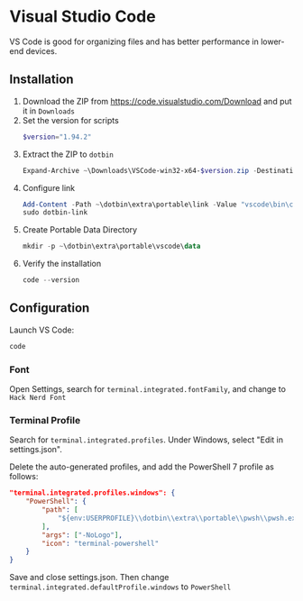 # Visual Studio Code
VS Code is good for organizing files and has better performance in lower-end devices.

## Installation
1. Download the ZIP from https://code.visualstudio.com/Download and put it in `Downloads`
2. Set the version for scripts
    ```powershell
    $version="1.94.2"
    ```
3. Extract the ZIP to `dotbin`
    ```powershell
    Expand-Archive ~\Downloads\VSCode-win32-x64-$version.zip -DestinationPath ~\dotbin\extra\portable\vscode
    ```
4. Configure link
    ```powershell
    Add-Content -Path ~\dotbin\extra\portable\link -Value "vscode\bin\code.cmd"
    sudo dotbin-link
    ```
5. Create Portable Data Directory
    ```powershell
    mkdir -p ~\dotbin\extra\portable\vscode\data 
    ```
5. Verify the installation
    ```powershell
    code --version
    ```

## Configuration
Launch VS Code:
```powershell
code
```

### Font
Open Settings, search for `terminal.integrated.fontFamily`, and change to `Hack Nerd Font`

### Terminal Profile
Search for `terminal.integrated.profiles`. Under Windows, select "Edit in settings.json".

Delete the auto-generated profiles, and add the PowerShell 7 profile as follows:
```json
"terminal.integrated.profiles.windows": {
    "PowerShell": {
        "path": [
            "${env:USERPROFILE}\\dotbin\\extra\\portable\\pwsh\\pwsh.exe",
        ],
        "args": ["-NoLogo"],
        "icon": "terminal-powershell"
    }
}
```

Save and close settings.json. Then change `terminal.integrated.defaultProfile.windows` to `PowerShell`